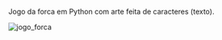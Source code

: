 Jogo da forca em Python com arte feita de caracteres (texto).

![jogo_forca](https://github.com/vicleme/DSA.Python.2023/assets/51094363/7f4f2ac6-048a-4eab-892a-0d17482d829b)
